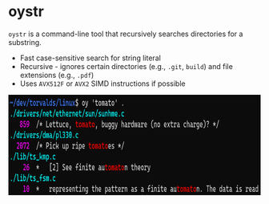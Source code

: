 # oystr

`oystr` is a command-line tool that recursively searches directories for a substring.

* Fast case-sensitive search for string literal
* Recursive - ignores certain directories (e.g., `.git`, `build`) and file extensions (e.g., `.pdf`)
* Uses `AVX512F` or `AVX2` SIMD instructions if possible

<p align="center">
  <img height="200" src="images/demo.png"/>  
</p>
